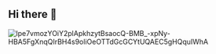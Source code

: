 ## Hi there 👋
![lpe7vmozYOiY2plApkhzytBsaocQ-BMB_-xpNy-HBA5FgXnqQIrBH4s9oliOeOTTdGcGCYtUQAEC5gHQquIWhA](https://github.com/user-attachments/assets/f3299c00-f077-4c0d-8873-fc84fe1508ff)


<!--
**xyz987164/xyz987164** is a ✨ _special_ ✨ repository because its `README.md` (this file) appears on your GitHub profile.

Here are some ideas to get you started:

- 🔭 I’m currently working on ...
- 🌱 I’m currently learning ...
- 👯 I’m looking to collaborate on ...
- 🤔 I’m looking for help with ...
- 💬 Ask me about ...
- 📫 How to reach me: ...
- 😄 Pronouns: ...
- ⚡ Fun fact: ...
-->
